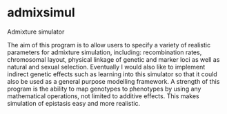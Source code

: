 admixsimul
==========

Admixture simulator

The aim of this program is to allow users to specify a variety of realistic parameters for admixture simulation, including: recombination rates, chromosomal layout, physical linkage of genetic and marker loci as well as natural and sexual selection. Eventually I would also like to implement indirect genetic effects such as learning into this simulator so that it could also be used as a general purpose modelling framework. A strength of this program is the ability to map genotypes to phenotypes by using any mathematical operations, not limited to additive effects. This makes simulation of epistasis easy and more realistic.